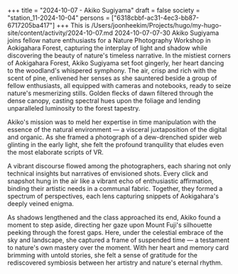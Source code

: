 +++
title = "2024-10-07 - Akiko Sugiyama"
draft = false
society = "station_11-2024-10-04"
persons = ["6318cbbf-ac31-4ec3-bb87-6717205ba417"]
+++
This is /Users/joonheekim/Projects/hugo/my-hugo-site/content/activity/2024-10-07.md
2024-10-07-07-30
Akiko Sugiyama joins fellow nature enthusiasts for a Nature Photography Workshop in Aokigahara Forest, capturing the interplay of light and shadow while discovering the beauty of nature's timeless narrative.
In the mistiest corners of Aokigahara Forest, Akiko Sugiyama set foot gingerly, her heart dancing to the woodland's whispered symphony. The air, crisp and rich with the scent of pine, enlivened her senses as she sauntered beside a group of fellow enthusiasts, all equipped with cameras and notebooks, ready to seize nature's mesmerizing stills. Golden flecks of dawn filtered through the dense canopy, casting spectral hues upon the foliage and lending unparalleled luminosity to the forest tapestry.

Akiko's mission was to meld her expertise in time manipulation with the essence of the natural environment — a visceral juxtaposition of the digital and organic. As she framed a photograph of a dew-drenched spider web glinting in the early light, she felt the profound tranquility that eludes even the most elaborate scripts of VR.

A vibrant discourse flowed among the photographers, each sharing not only technical insights but narratives of envisioned shots. Every click and snapshot hung in the air like a vibrant echo of enthusiastic affirmation, binding their artistic needs in a communal fabric. Together, they formed a spectrum of perspectives, each lens capturing snippets of Aokigahara's deeply veined enigma.

As shadows lengthened and the class approached its end, Akiko found a moment to step aside, directing her gaze upon Mount Fuji's silhouette peeking through the forest gaps. Here, under the celestial embrace of the sky and landscape, she captured a frame of suspended time — a testament to nature's own mastery over the moment. With her heart and memory card brimming with untold stories, she felt a sense of gratitude for the rediscovered symbiosis between her artistry and nature's eternal rhythm.
